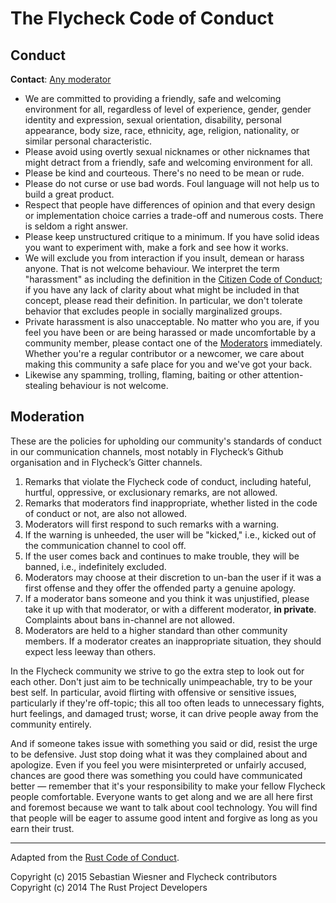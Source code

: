 # The Flycheck Code of Conduct #

## Conduct ##

**Contact**: [Any moderator][moderators]

* We are committed to providing a friendly, safe and welcoming environment for
  all, regardless of level of experience, gender, gender identity and
  expression, sexual orientation, disability, personal appearance, body size,
  race, ethnicity, age, religion, nationality, or similar personal
  characteristic.
* Please avoid using overtly sexual nicknames or other nicknames that might
  detract from a friendly, safe and welcoming environment for all.
* Please be kind and courteous. There's no need to be mean or rude.
* Please do not curse or use bad words.  Foul language will not help us to build
  a great product.
* Respect that people have differences of opinion and that every design or
  implementation choice carries a trade-off and numerous costs. There is seldom
  a right answer.
* Please keep unstructured critique to a minimum. If you have solid ideas you
  want to experiment with, make a fork and see how it works.
* We will exclude you from interaction if you insult, demean or harass
  anyone. That is not welcome behaviour. We interpret the term "harassment" as
  including the definition in the
  [Citizen Code of Conduct](http://citizencodeofconduct.org/); if you have any
  lack of clarity about what might be included in that concept, please read
  their definition. In particular, we don't tolerate behavior that excludes
  people in socially marginalized groups.
* Private harassment is also unacceptable. No matter who you are, if you feel
  you have been or are being harassed or made uncomfortable by a community
  member, please contact one of the [Moderators][] immediately. Whether you're a
  regular contributor or a newcomer, we care about making this community a safe
  place for you and we've got your back.
* Likewise any spamming, trolling, flaming, baiting or other attention-stealing
  behaviour is not welcome.

[moderators]: http://www.flycheck.org/people.html#moderators

## Moderation ##

These are the policies for upholding our community's standards of conduct in our
communication channels, most notably in Flycheck’s Github organisation and in
Flycheck’s Gitter channels.

1. Remarks that violate the Flycheck code of conduct, including hateful,
   hurtful, oppressive, or exclusionary remarks, are not allowed.
2. Remarks that moderators find inappropriate, whether listed in the code of
   conduct or not, are also not allowed.
3. Moderators will first respond to such remarks with a warning.
4. If the warning is unheeded, the user will be "kicked," i.e., kicked out of
   the communication channel to cool off.
5. If the user comes back and continues to make trouble, they will be banned,
   i.e., indefinitely excluded.
6. Moderators may choose at their discretion to un-ban the user if it was a
   first offense and they offer the offended party a genuine apology.
7. If a moderator bans someone and you think it was unjustified, please take it
   up with that moderator, or with a different moderator, **in
   private**. Complaints about bans in-channel are not allowed.
8. Moderators are held to a higher standard than other community members. If a
   moderator creates an inappropriate situation, they should expect less leeway
   than others.

In the Flycheck community we strive to go the extra step to look out for each
other. Don't just aim to be technically unimpeachable, try to be your best
self. In particular, avoid flirting with offensive or sensitive issues,
particularly if they're off-topic; this all too often leads to unnecessary
fights, hurt feelings, and damaged trust; worse, it can drive people away from
the community entirely.

And if someone takes issue with something you said or did, resist the urge to be
defensive. Just stop doing what it was they complained about and apologize. Even
if you feel you were misinterpreted or unfairly accused, chances are good there
was something you could have communicated better — remember that it's your
responsibility to make your fellow Flycheck people comfortable. Everyone wants
to get along and we are all here first and foremost because we want to talk
about cool technology. You will find that people will be eager to assume good
intent and forgive as long as you earn their trust.

---

Adapted from the [Rust Code of Conduct](https://www.rust-lang.org/conduct.html).

Copyright (c) 2015 Sebastian Wiesner and Flycheck contributors <br />
Copyright (c) 2014 The Rust Project Developers
